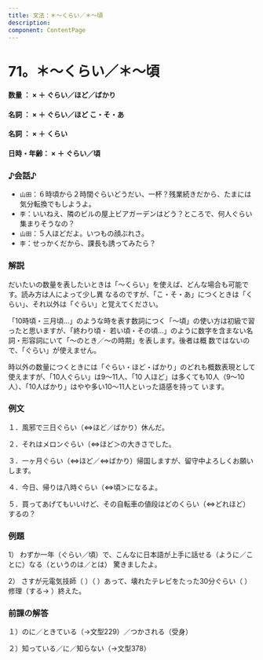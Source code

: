 ```yaml
---
title: 文法：＊～くらい／＊～頃
description:
component: ContentPage
---
```



# 71。＊～くらい／＊～頃
#### 数量 ： × ＋ ぐらい／ほど／ばかり
#### 名詞 ： × ＋ ぐらい／ほど こ・そ・あ
#### 名詞 ： × ＋ くらい
#### 日時・年齢： × ＋ ぐらい／頃
### ♪会話♪
- `山田`：６時頃から２時間ぐらいどうだい、一杯？残業続きだから、たまには気分転換でもしようよ。
- `李`：いいねえ、隣のビルの屋上ビアガーデンはどう？ところで、何人ぐらい集まりそうなの？
- `山田`：５人ほどだよ。いつもの顔ぶれさ。
- `李`：せっかくだから、課長も誘ってみたら？
### 解説
だいたいの数量を表したいときは「～くらい」を使えば、どんな場合も可能です。読み方は人によって少し異 なるのですが、「こ・そ・あ」につくときは「くらい」、それ以外は「ぐらい」と覚えてください。

「10時頃・三月頃…」のような時を表す数詞につく「～頃」の使い方は初級で習ったと思いますが、「終わり頃・ 若い頃・その頃…」のように数字を含まない名詞・形容詞にいて「～のとき／～の時期」を表します。後者は概 数ではないので、「ぐらい」が使えません。

時以外の数量につくときには「ぐらい・ほど・ばかり」のどれも概数表現として使えますが、「10人ぐらい」は9～11人、「10 人ほど」は多くても10人（9～10人）、「10人ばかり」はやや多い10～11人といった語感を持って います。
### 例文
１．風邪で三日ぐらい（⇔ほど／ばかり）休んだ。

２．それはメロンぐらい（⇔ほど＞の大きさでした。

３．一ヶ月ぐらい（⇔ほど／⇔ばかり）帰国しますが、留守中よろしくお願いします。

４．今日、帰りは八時ぐらい（⇔頃＞になるよ。

５．買ってあげてもいいけど、その自転車の値段はどのくらい（⇔どれほど）するの？
### 例題
1） わずか一年（ぐらい／頃）で、こんなに日本語が上手に話せる（ように／ことに）なる（というのは／とは） 驚きましたよ。

2） さすが元電気技師（ ）（ ）あって、壊れたテレビをたった30分ぐらい（ ）修理（する→ ）終えた。
### 前課の解答
１）のに／ときている（→文型229）／つかされる（受身）

２）知っている／に／知らない（→文型378）
